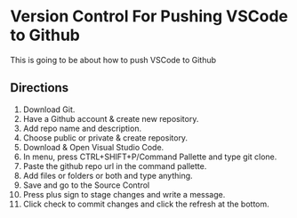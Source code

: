 # Version Control For Pushing VSCode to Github
This is going to be about how to push VSCode to Github

## Directions
1. Download Git.
2. Have a Github account & create new repository.
3. Add repo name and description.
4. Choose public or private & create repository.
5. Download & Open Visual Studio Code.
6. In menu, press CTRL+SHIFT+P/Command Pallette and type git clone.
7. Paste the github repo url in the command pallette.
8. Add files or folders or both and type anything.
9. Save and go to the Source Control
10. Press plus sign to stage changes and write a message.
11. Click check to commit changes and click the refresh at the bottom.